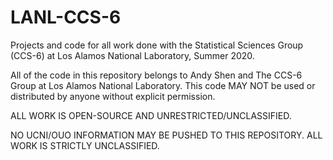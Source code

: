 # LANL-CCS-6

Projects and code for all work done with the Statistical Sciences Group (CCS-6) at Los Alamos National Laboratory, Summer 2020. 

All of the code in this repository belongs to Andy Shen and The CCS-6 Group at Los Alamos National Laboratory. This code MAY NOT be used or distributed by anyone without explicit permission.

ALL WORK IS OPEN-SOURCE AND UNRESTRICTED/UNCLASSIFIED. 

NO UCNI/OUO INFORMATION MAY BE PUSHED TO THIS REPOSITORY. ALL WORK IS STRICTLY UNCLASSIFIED.
